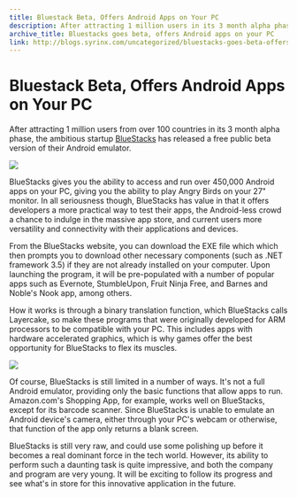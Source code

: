 ```yaml
---
title: Bluestack Beta, Offers Android Apps on Your PC
description: After attracting 1 million users in its 3 month alpha phase, the ambitious startup BlueStacks has released a free public beta version.
archive_title: Bluestacks goes beta, offers Android apps on your PC
link: http://blogs.syrinx.com/uncategorized/bluestacks-goes-beta-offers-android-apps-on-your-pc/
---
```


# Bluestack Beta, Offers Android Apps on Your PC

After attracting 1 million users from over 100 countries in its 3 month alpha phase, the ambitious startup [BlueStacks](http://bluestacks.com/) has released a free public beta version of their Android emulator.

![](http://tctechcrunch2011.files.wordpress.com/2012/03/bluestacks_logo.jpg?w=288)

 BlueStacks gives you the ability to access and run over 450,000 Android apps on your PC, giving you the ability to play Angry Birds on your 27" monitor. In all seriousness though, BlueStacks has value in that it offers developers a more practical way to test their apps, the Android-less crowd a chance to indulge in the massive app store, and current users more versatility and connectivity with their applications and devices.

 From the BlueStacks website, you can download the EXE file which which then prompts you to download other necessary components (such as .NET framework 3.5) if they are not already installed on your computer. Upon launching the program, it will be pre-populated with a number of popular apps such as Evernote, StumbleUpon, Fruit Ninja Free, and Barnes and Noble's Nook app, among others.

How it works is through a binary translation function, which BlueStacks calls Layercake, so make these programs that were originally developed for ARM processors to be compatible with your PC. This includes apps with hardware accelerated graphics, which is why games offer the best opportunity for BlueStacks to flex its muscles.

![](http://twimgs.com/informationweek/byte/reviews/2012-March/BlueStacks/BlueStacks-01.jpg)

Of course, BlueStacks is still limited in a number of ways. It's not a full Android emulator, providing only the basic functions that allow apps to run. Amazon.com's Shopping App, for example, works well on BlueStacks, except for its barcode scanner. Since BlueStacks is unable to emulate an Android device's camera, either through your PC's webcam or otherwise, that function of the app only returns a blank screen.

BlueStacks is still very raw, and could use some polishing up before it becomes a real dominant force in the tech world. However, its ability to perform such a daunting task is quite impressive, and both the company and program are very young. It will be exciting to follow its progress and see what's in store for this innovative application in the future.

